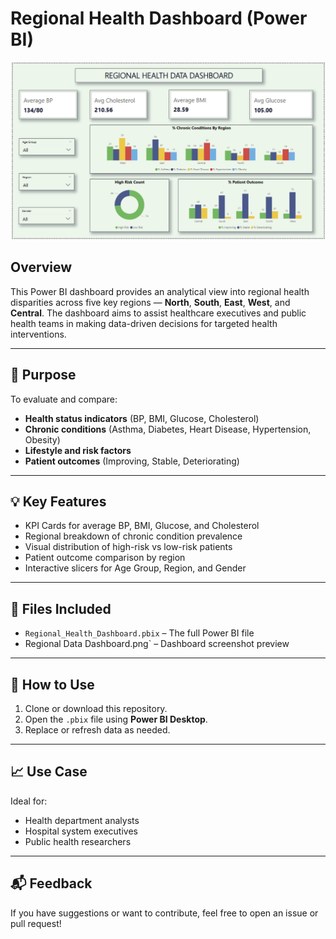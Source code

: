 # Regional Health Dashboard (Power BI)

![Dashboard Preview](https://github.com/quintinesimba/Regional-Health-Analysis/blob/main/Regional%20Data%20Dashboard.png?raw=true)

## Overview

This Power BI dashboard provides an analytical view into regional health disparities across five key regions — **North**, **South**, **East**, **West**, and **Central**. The dashboard aims to assist healthcare executives and public health teams in making data-driven decisions for targeted health interventions.

---

## 🎯 Purpose

To evaluate and compare:

* **Health status indicators** (BP, BMI, Glucose, Cholesterol)
* **Chronic conditions** (Asthma, Diabetes, Heart Disease, Hypertension, Obesity)
* **Lifestyle and risk factors**
* **Patient outcomes** (Improving, Stable, Deteriorating)

---

## 💡 Key Features

* KPI Cards for average BP, BMI, Glucose, and Cholesterol
* Regional breakdown of chronic condition prevalence
* Visual distribution of high-risk vs low-risk patients
* Patient outcome comparison by region
* Interactive slicers for Age Group, Region, and Gender

---

## 📂 Files Included

* `Regional_Health_Dashboard.pbix` – The full Power BI file
* Regional Data Dashboard.png` – Dashboard screenshot preview

---

## 📌 How to Use

1. Clone or download this repository.
2. Open the `.pbix` file using **Power BI Desktop**.
3. Replace or refresh data as needed.

---

## 📈 Use Case

Ideal for:

* Health department analysts
* Hospital system executives
* Public health researchers

---

## 📬 Feedback

If you have suggestions or want to contribute, feel free to open an issue or pull request!

